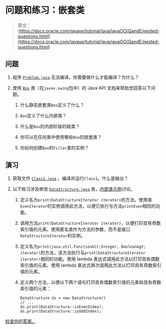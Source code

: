 # 问题和练习：嵌套类

> 原文： [https://docs.oracle.com/javase/tutorial/java/javaOO/QandE/nested-questions.html](https://docs.oracle.com/javase/tutorial/java/javaOO/QandE/nested-questions.html)

## 问题

1.  程序 [`Problem.java`](Problem.java) 无法编译。你需要做什么才能编译？为什么？

2.  使用 [`Box`](https://docs.oracle.com/javase/8/docs/api/javax/swing/Box.html) 类（在`javax.swing`包中）的 Java API 文档来帮助您回答以下问题。

    1.  什么静态嵌套类`Box`定义了什么？

    2.  `Box`定义了什么内部类？

    3.  什么是`Box`的内部阶级的超类？

    4.  你可以在任何类中使用哪些`Box`的嵌套类？

    5.  你如何创建`Box`的`Filler`类的实例？

## 演习

1.  获取文件 [`Class1.java`](Class1.java) 。编译并运行`Class1`。什么是输出？

2.  以下练习涉及修改 [`DataStructure.java`](../examples/DataStructure.java) 类，[内部类示例](../../../java/javaOO/innerclasses.html)讨论。

    1.  定义名为`print(DataStructureIterator iterator)`的方法。使用类`EvenIterator`的实例调用此方法，以便它执行与方法`printEven`相同的功能。

    2.  调用方法`print(DataStructureIterator iterator)`，以便打印具有奇数索引值的元素。使用匿名类作为方法的参数，而不是接口`DataStructureIterator`的实例。

    3.  定义名为`print(java.util.Function&lt;Integer, Boolean&gt; iterator)`的方法，该方法执行与`print(DataStructureIterator iterator)`相同的功能。使用 lambda 表达式调用此方法以打印具有偶数索引值的元素。使用 lambda 表达式再次调用此方法以打印具有奇数索引值的元素。

    4.  定义两个方法，以便以下两个语句打印具有偶数索引值的元素和具有奇数索引值的元素：

        ```
        DataStructure ds = new DataStructure()
        // ...
        ds.print(DataStructure::isEvenIndex);
        ds.print(DataStructure::isOddIndex);
        ```

[检查你的答案。](nested-answers.html)